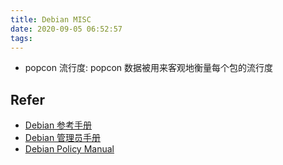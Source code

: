 ```yaml
---
title: Debian MISC
date: 2020-09-05 06:52:57
tags:
---
```


- popcon 流行度: popcon 数据被用来客观地衡量每个包的流行度
<!--more-->
## Refer

- [Debian 参考手册](https://www.debian.org/doc/manuals/debian-reference/index.zh-cn.html)
- [Debian 管理员手册](https://debian-handbook.info/browse/zh-CN/stable/index.html)
- [Debian Policy Manual](https://www.debian.org/doc/debian-policy/index.html)
